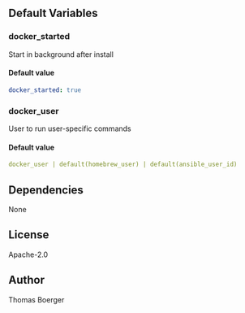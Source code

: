
## Default Variables

### docker_started

Start in background after install

#### Default value

```yaml
docker_started: true
```

### docker_user

User to run user-specific commands

#### Default value

```yaml
docker_user | default(homebrew_user) | default(ansible_user_id)
```
## Dependencies

None

## License

Apache-2.0

## Author

Thomas Boerger
